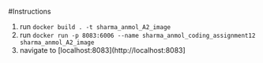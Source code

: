 #Instructions

1. run `docker build . -t sharma_anmol_A2_image`
2. run `docker run -p 8083:6006 --name sharma_anmol_coding_assignment12 sharma_anmol_A2_image`
3. navigate to [localhost:8083](http://localhost:8083]
